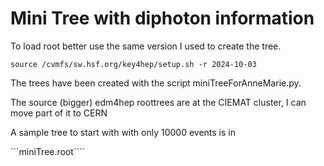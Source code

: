# Mini Tree with diphoton information

To load root better use the same version I used to create the tree.

```source /cvmfs/sw.hsf.org/key4hep/setup.sh -r 2024-10-03```

The trees have been created with the script miniTreeForAnneMarie.py. 

The source (bigger) edm4hep roottrees are at the CIEMAT cluster, I can move part of it to CERN

A sample tree to start with with only 10000 events is in 

```miniTree.root````


